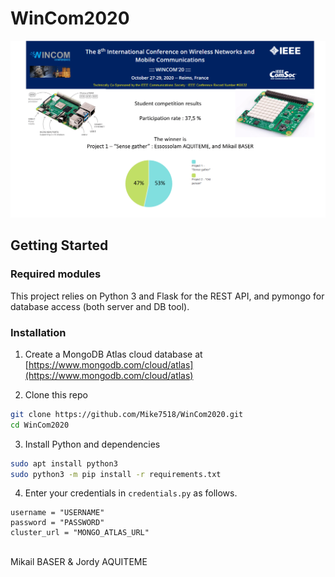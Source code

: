 # WinCom2020
<p align="center">
  <a href="https://github.com/Mike7518/WinCom2020.git">
    <img src="images/results.png" alt="Wincom 2020 results">
  </a>
</p>

## Getting Started
### Required modules
This project relies on Python 3 and Flask for the REST API, and pymongo for database access (both server and DB tool).

### Installation

1. Create a MongoDB Atlas cloud database at [https://www.mongodb.com/cloud/atlas](https://www.mongodb.com/cloud/atlas)

2. Clone this repo
```sh
git clone https://github.com/Mike7518/WinCom2020.git
cd WinCom2020
```

3. Install Python and dependencies
```sh
sudo apt install python3
sudo python3 -m pip install -r requirements.txt
```

4. Enter your credentials in `credentials.py` as follows.
```python3
username = "USERNAME"
password = "PASSWORD"
cluster_url = "MONGO_ATLAS_URL"
```

<br>
Mikail BASER & Jordy AQUITEME
